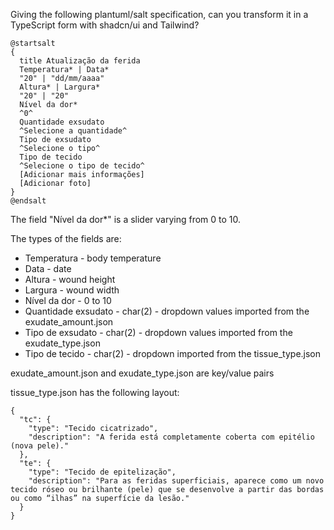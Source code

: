 Giving the following plantuml/salt specification, can you transform it in a TypeScript form with shadcn/ui and Tailwind?

```
@startsalt
{
  title Atualização da ferida
  Temperatura* | Data*
  "20" | "dd/mm/aaaa"
  Altura* | Largura*
  "20" | "20"
  Nível da dor*
  ^0^
  Quantidade exsudato
  ^Selecione a quantidade^
  Tipo de exsudato
  ^Selecione o tipo^
  Tipo de tecido
  ^Selecione o tipo de tecido^
  [Adicionar mais informações]
  [Adicionar foto]
}
@endsalt
```

The field "Nível da dor*" is a slider varying from 0 to 10.

The types of the fields are:
* Temperatura - body temperature
* Data - date
* Altura - wound height
* Largura - wound width
* Nível da dor - 0 to 10
* Quantidade exsudato - char(2) - dropdown values imported from the exudate_amount.json
* Tipo de exsudato - char(2) - dropdown values imported from the exudate_type.json
* Tipo de tecido - char(2) - dropdown imported from the tissue_type.json

exudate_amount.json and exudate_type.json are key/value pairs

tissue_type.json has the following layout:

```
{
  "tc": {
    "type": "Tecido cicatrizado",
    "description": "A ferida está completamente coberta com epitélio (nova pele)."
  },
  "te": {
    "type": "Tecido de epitelização",
    "description": "Para as feridas superficiais, aparece como um novo tecido róseo ou brilhante (pele) que se desenvolve a partir das bordas ou como “ilhas” na superfície da lesão."
  }
}
```